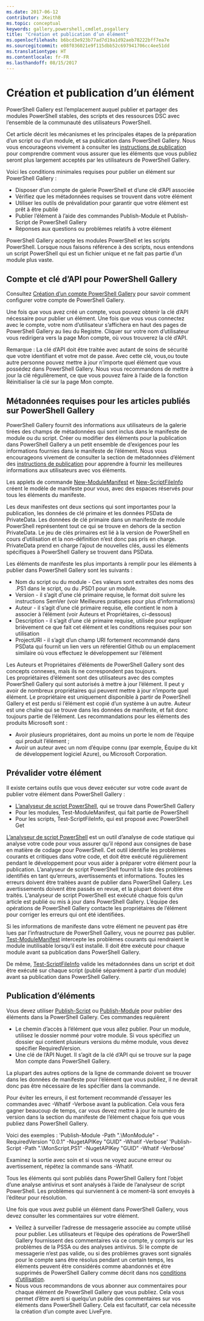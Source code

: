 ```yaml
---
ms.date: 2017-06-12
contributor: JKeithB
ms.topic: conceptual
keywords: gallery,powershell,cmdlet,psgallery
title: "Création et publication d’un élément"
ms.openlocfilehash: b6bcd3e923b77ad7d19a1d92aeb78222bff7ea7e
ms.sourcegitcommit: e08f036021e9f115dbb52c697941706cc4ee51dd
ms.translationtype: HT
ms.contentlocale: fr-FR
ms.lasthandoff: 08/15/2017
---
```

# <a name="creating-and-publishing-an-item"></a>Création et publication d’un élément 
PowerShell Gallery est l’emplacement auquel publier et partager des modules PowerShell stables, des scripts et des ressources DSC avec l’ensemble de la communauté des utilisateurs PowerShell.    

Cet article décrit les mécanismes et les principales étapes de la préparation d’un script ou d’un module, et sa publication dans PowerShell Gallery.
Nous vous encourageons vivement à consulter les [instructions de publication](https://msdn.microsoft.com/en-us/powershell/gallery/psgallery/psgallery-PublishingGuidelines) pour comprendre comment vous assurer que les éléments que vous publiez seront plus largement acceptés par les utilisateurs de PowerShell Gallery. 

Voici les conditions minimales requises pour publier un élément sur PowerShell Gallery :

* Disposer d’un compte de galerie PowerShell et d’une clé d’API associée
* Vérifiez que les métadonnées requises se trouvent dans votre élément
* Utiliser les outils de prévalidation pour garantir que votre élément est prêt à être publié
* Publier l’élément à l’aide des commandes Publish-Module et Publish-Script de PowerShell Gallery
* Réponses aux questions ou problèmes relatifs à votre élément
 
PowerShell Gallery accepte les modules PowerShell et les scripts PowerShell. Lorsque nous faisons référence à des scripts, nous entendons un script PowerShell qui est un fichier unique et ne fait pas partie d’un module plus vaste. 

## <a name="powershell-gallery-account-and-api-key"></a>Compte et clé d’API pour PowerShell Gallery
Consultez [Création d’un compte PowerShell Gallery](https://msdn.microsoft.com/en-us/powershell/gallery/psgallery/psgallery_creating_an_account) pour savoir comment configurer votre compte de PowerShell Gallery. 

Une fois que vous avez créé un compte, vous pouvez obtenir la clé d’API nécessaire pour publier un élément.
Une fois que vous vous connectez avec le compte, votre nom d’utilisateur s’affichera en haut des pages de PowerShell Gallery au lieu du Registre. Cliquer sur votre nom d’utilisateur vous redirigera vers la page Mon compte, où vous trouverez la clé d’API. 

Remarque : La clé d’API doit être traitée avec autant de soins de sécurité que votre identifiant et votre mot de passe. Avec cette clé, vous,ou toute autre personne pouvez mettre à jour n’importe quel élément que vous possédez dans PowerShell Gallery. Nous vous recommandons de mettre à jour la clé régulièrement, ce que vous pouvez faire à l’aide de la fonction Réinitialiser la clé sur la page Mon compte.

## <a name="required-metadata-for-items-published-to-the-powershell-gallery"></a>Métadonnées requises pour les articles publiés sur PowerShell Gallery

PowerShell Gallery fournit des informations aux utilisateurs de la galerie tirées des champs de métadonnées qui sont inclus dans le manifeste de module ou du script.
Créer ou modifier des éléments pour la publication dans PowerShell Gallery a un petit ensemble de d’exigences pour les informations fournies dans le manifeste de l’élément. Nous vous encourageons vivement de consulter la section de métadonnées d’élément des [instructions de publication](https://msdn.microsoft.com/en-us/powershell/gallery/psgallery/psgallery-PublishingGuidelines) pour apprendre à fournir les meilleures informations aux utilisateurs avec vos éléments. 

Les applets de commande [New-ModuleManifest](https://msdn.microsoft.com/en-us/powershell/gallery/psget/module/ModuleManifest-Reference) et [New-ScriptFileInfo](https://msdn.microsoft.com/en-us/powershell/gallery/psget/script/psget_new-scriptfileinfo) créent le modèle de manifeste pour vous, avec des espaces réservés pour tous les éléments du manifeste. 

Les deux manifestes ont deux sections qui sont importantes pour la publication, les données de clé primaire et les données PSData de PrivateData. Les données de clé primaire dans un manifeste de module PowerShell représentent tout ce qui se trouve en dehors de la section PrivateData. Le jeu de clés primaires est lié à la version de PowerShell en cours d’utilisation et la non-définition n’est donc pas pris en charge. PrivateData prend en charge l’ajout de nouvelles clés, aussi les éléments spécifiques à PowerShell Gallery se trouvent dans PSData.


Les éléments de manifeste les plus importants à remplir pour les éléments à publier dans PowerShell Gallery sont les suivants :  

* Nom du script ou du module - Ces valeurs sont extraites des noms des .PS1 dans le script, ou du .PSD1 pour un module.
* Version - il s’agit d’une clé primaire requise, le format doit suivre les instructions SemVer (voir Meilleures pratiques pour plus d’informations)
* Auteur - il s’agit d’une clé primaire requise, elle contient le nom à associer à l’élément (voir Auteurs et Propriétaires, ci-dessous)
* Description - il s’agit d’une clé primaire requise, utilisée pour expliquer brièvement ce que fait cet élément et les conditions requises pour son utilisation
* ProjectURI - il s’agit d’un champ URI fortement recommandé dans PSData qui fournit un lien vers un référentiel Github ou un emplacement similaire où vous effectuez le développement sur l’élément

Les Auteurs et Propriétaires d’éléments de PowerShell Gallery sont des concepts connexes, mais ils ne correspondent pas toujours.  
Les propriétaires d’élément sont des utilisateurs avec des comptes PowerShell Gallery qui sont autorisés à mettre à jour l’élément. Il peut y avoir de nombreux propriétaires qui peuvent mettre à jour n’importe quel élément. Le propriétaire est uniquement disponible à partir de PowerShell Gallery et est perdu si l’élément est copié d’un système à un autre. Auteur est une chaîne qui se trouve dans les données de manifeste, et fait donc toujours partie de l’élément. Les recommandations pour les éléments des produits Microsoft sont :

* Avoir plusieurs propriétaires, dont au moins un porte le nom de l’équipe qui produit l’élément ; 
* Avoir un auteur avec un nom d’équipe connu (par exemple, Équipe du kit de développement logiciel Azure), ou Microsoft Corporation.


## <a name="pre-validate-your-item"></a>Prévalider votre élément

Il existe certains outils que vous devez exécuter sur votre code avant de publier votre élément dans PowerShell Gallery :

* [L’analyseur de script PowerShell](https://www.powershellgallery.com/packages/PSScriptAnalyzer/), qui se trouve dans PowerShell Gallery
* Pour les modules, Test-ModuleManifest, qui fait partie de PowerShell
* Pour les scripts, Test-ScriptFileInfo, qui est proposé avec PowerShell Get

[L’analyseur de script PowerShell](https://www.powershellgallery.com/packages/PSScriptAnalyzer/) est un outil d’analyse de code statique qui analyse votre code pour vous assurer qu’il répond aux consignes de base en matière de codage pour PowerShell. Cet outil identifie les problèmes courants et critiques dans votre code, et doit être exécuté régulièrement pendant le développement pour vous aider à préparer votre élément pour la publication. L’analyseur de script PowerShell fournit la liste des problèmes identifiés en tant qu’erreurs, avertissements et informations. Toutes les erreurs doivent être traitées avant de publier dans PowerShell Gallery. Les avertissements doivent être passés en revue, et la plupart doivent être traités.
L’analyseur de script PowerShell est exécuté chaque fois qu’un article est publié ou mis à jour dans PowerShell Gallery. L’équipe des opérations de PowerShell Gallery contacte les propriétaires de l’élément pour corriger les erreurs qui ont été identifiées. 

Si les informations de manifeste dans votre élément ne peuvent pas être lues par l’infrastructure de PowerShell Gallery, vous ne pourrez pas publier. 
[Test-ModuleManifest](https://msdn.microsoft.com/en-us/powershell/reference/5.1/microsoft.powershell.core/test-modulemanifest) intercepte les problèmes courants qui rendraient le module inutilisable lorsqu’il est installé. Il doit être exécuté pour chaque module avant sa publication dans PowerShell Gallery. 

De même, [Test-ScriptFileInfo](https://msdn.microsoft.com/en-us/powershell/gallery/psget/script/psget_test-scriptfileinfo) valide les métadonnées dans un script et doit être exécuté sur chaque script (publié séparément à partir d’un module) avant sa publication dans PowerShell Gallery. 


## <a name="publishing-items"></a>Publication d’éléments

Vous devez utiliser [Publish-Script](https://msdn.microsoft.com/en-us/powershell/gallery/psget/script/psget_publish-script) ou [Publish-Module](https://msdn.microsoft.com/en-us/powershell/gallery/psget/module/psget_publish-module) pour publier des éléments dans la PowerShell Gallery.
Ces commandes requièrent 

* Le chemin d’accès à l’élément que vous allez publier. Pour un module, utilisez le dossier nommé pour votre module. Si vous spécifiez un dossier qui contient plusieurs versions du même module, vous devez spécifier RequiredVersion.
* Une clé de l’API Nuget. Il s’agit de la clé d’API qui se trouve sur la page Mon compte dans PowerShell Gallery.

La plupart des autres options de la ligne de commande doivent se trouver dans les données de manifeste pour l’élément que vous publiez, il ne devrait donc pas être nécessaire de les spécifier dans la commande. 

Pour éviter les erreurs, il est fortement recommandé d’essayer les commandes avec -Whatif -Verbose avant la publication. Cela vous fera gagner beaucoup de temps, car vous devez mettre à jour le numéro de version dans la section du manifeste de l’élément chaque fois que vous publiez dans PowerShell Gallery. 

Voici des exemples : 'Publish-Module -Path ".\MonModule" -RequiredVersion "0.0.1" -NugetAPIKey "GUID" -Whatif -Verbose' 'Publish-Script -Path ".\MonScript.PS1" -NugetAPIKey "GUID" -Whatif -Verbose'

Examinez la sortie avec soin et si vous ne voyez aucune erreur ou avertissement, répétez la commande sans -Whatif.

Tous les éléments qui sont publiés dans PowerShell Gallery font l’objet d’une analyse antivirus et sont analysés à l’aide de l’analyseur de script PowerShell. Les problèmes qui surviennent à ce moment-là sont envoyés à l’éditeur pour résolution.  

Une fois que vous avez publié un élément dans PowerShell Gallery, vous devez consulter les commentaires sur votre élément.

* Veillez à surveiller l’adresse de messagerie associée au compte utilisé pour publier.
Les utilisateurs et l’équipe des opérations de PowerShell Gallery fournissent des commentaires via ce compte, y compris sur les problèmes de la PSSA ou des analyses antivirus.
Si le compte de messagerie n’est pas valide, ou si des problèmes graves sont signalés pour le compte sans être résolus pendant un certain temps, les éléments peuvent être considérés comme abandonnés et être supprimés de PowerShell Gallery comme décrit dans nos [conditions d’utilisation](https://www.powershellgallery.com/policies/Terms).  
* Nous vous recommandons de vous abonner aux commentaires pour chaque élément de PowerShell Gallery que vous publiez. Cela vous permet d’être averti si quelqu’un publie des commentaires sur vos éléments dans PowerShell Gallery. Cela est facultatif, car cela nécessite la création d’un compte avec LiveFyre.     

